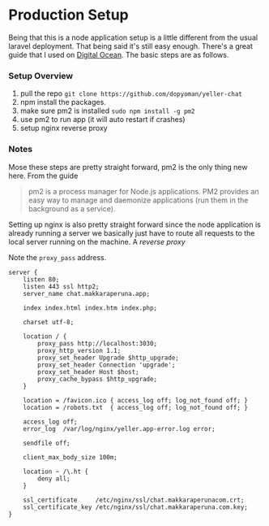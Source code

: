 # Production Setup
Being that this is a node application setup is a little different from the usual laravel deployment. That being said it's still easy enough. There's a great guide that I used on [Digital Ocean](https://www.digitalocean.com/community/tutorials/how-to-set-up-a-node-js-application-for-production-on-ubuntu-16-04). The basic steps are as follows.

### Setup Overview
1. pull the repo `git clone https://github.com/dopyoman/yeller-chat`
2. npm install the packages.
3. make sure pm2 is installed `sudo npm install -g pm2`
4. use pm2 to run app (it will auto restart if crashes)
5. setup nginx reverse proxy

### Notes
Mose these steps are pretty straight forward, pm2 is the only thing new here. From the guide
> pm2 is a process manager for Node.js applications. PM2 provides an easy way to manage and daemonize applications (run them in the background as a service).

Setting up nginx is also pretty straight forward since the node application is already running a server we basically just have to route all requests to the local server running on the machine. A *reverse proxy* 

Note the `proxy_pass` address.

```
server {
    listen 80;
    listen 443 ssl http2;
    server_name chat.makkaraperuna.app;

    index index.html index.htm index.php;

    charset utf-8;

    location / {
        proxy_pass http://localhost:3030;
        proxy_http_version 1.1;
        proxy_set_header Upgrade $http_upgrade;
        proxy_set_header Connection 'upgrade';
        proxy_set_header Host $host;
        proxy_cache_bypass $http_upgrade;
    }

    location = /favicon.ico { access_log off; log_not_found off; }
    location = /robots.txt  { access_log off; log_not_found off; }

    access_log off;
    error_log  /var/log/nginx/yeller.app-error.log error;

    sendfile off;

    client_max_body_size 100m;

    location ~ /\.ht {
        deny all;
    }

    ssl_certificate     /etc/nginx/ssl/chat.makkaraperunacom.crt;
    ssl_certificate_key /etc/nginx/ssl/chat.makkaraperuna.com.key;
}
```